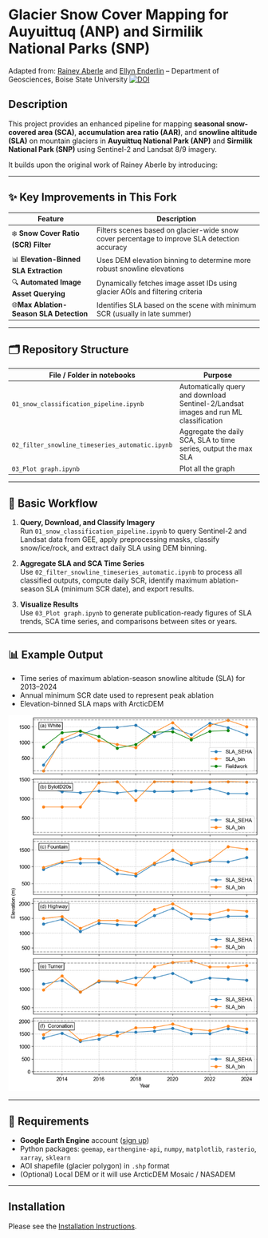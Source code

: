 
# Glacier Snow Cover Mapping for Auyuittuq (ANP) and Sirmilik National Parks (SNP)

Adapted from:
[Rainey Aberle](https://github.com/RaineyAbe) and [Ellyn Enderlin](https://github.com/ellynenderlin) – Department of Geosciences, Boise State University
[![DOI](https://zenodo.org/badge/427402996.svg)](https://zenodo.org/doi/10.5281/zenodo.10616385)

## Description
This project provides an enhanced pipeline for mapping **seasonal snow-covered area (SCA)**, **accumulation area ratio (AAR)**, and **snowline altitude (SLA)** on mountain glaciers in **Auyuittuq National Park (ANP)** and **Sirmilik National Park (SNP)** using Sentinel-2 and Landsat 8/9 imagery.

It builds upon the original work of Rainey Aberle by introducing:

---

## ✨ Key Improvements in This Fork

| Feature | Description |
|--------|-------------|
| ❄️ **Snow Cover Ratio (SCR) Filter** | Filters scenes based on glacier-wide snow cover percentage to improve SLA detection accuracy |
| 📊 **Elevation-Binned SLA Extraction** | Uses DEM elevation binning to determine more robust snowline elevations |
| 🔍 **Automated Image Asset Querying** | Dynamically fetches image asset IDs using glacier AOIs and filtering criteria |
| 🌐**Max Ablation-Season SLA Detection** | Identifies SLA based on the scene with minimum SCR (usually in late summer) |

---
## 🗂️ Repository Structure

| File / Folder  in notebooks | Purpose |
|---------------|---------|
| `01_snow_classification_pipeline.ipynb` | Automatically query and download Sentinel-2/Landsat images and run ML classification |
| `02_filter_snowline_timeseries_automatic.ipynb` | Aggregate the daily SCA, SLA to time series, output the max SLA |
| `03_Plot graph.ipynb` | Plot all the graph |
---

## 🚀 Basic Workflow

1. **Query, Download, and Classify Imagery**  
   Run `01_snow_classification_pipeline.ipynb` to query Sentinel-2 and Landsat data from GEE, apply preprocessing masks, classify snow/ice/rock, and extract daily SLA using DEM binning.

2. **Aggregate SLA and SCA Time Series**  
   Use `02_filter_snowline_timeseries_automatic.ipynb` to process all classified outputs, compute daily SCR, identify maximum ablation-season SLA (minimum SCR date), and export results.

3. **Visualize Results**  
   Use `03_Plot graph.ipynb` to generate publication-ready figures of SLA trends, SCA time series, and comparisons between sites or years.

---

## 📊 Example Output

- Time series of maximum ablation-season snowline altitude (SLA) for 2013–2024
- Annual minimum SCR date used to represent peak ablation
- Elevation-binned SLA maps with ArcticDEM

![Maximum Ablation-Season SLA](figures/3-SLAmax.png)

---

## 🔧 Requirements

- **Google Earth Engine** account ([sign up](https://earthengine.google.com/))
- Python packages: `geemap`, `earthengine-api`, `numpy`, `matplotlib`, `rasterio`, `xarray`, `sklearn`
- AOI shapefile (glacier polygon) in `.shp` format
- (Optional) Local DEM or it will use ArcticDEM Mosaic / NASADEM

---

## Installation
Please see the [Installation Instructions](https://github.com/RaineyAbe/snow-cover-mapping/blob/main/docs/installation_instructions.md).


